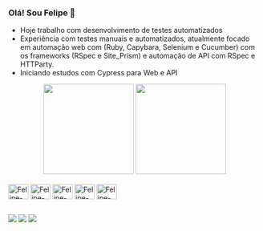 ### Olá! Sou Felipe 👋

- Hoje trabalho com desenvolvimento de testes automatizados
- Experiência com testes manuais e automatizados, atualmente focado em automação web com (Ruby, Capybara, Selenium e Cucumber) com os frameworks (RSpec e Site_Prism) e automação de API com RSpec e HTTParty.
- Iniciando estudos com Cypress para Web e API

<div align="center">  
  <img height="180" src="https://github-readme-stats.vercel.app/api?username=fsimoneto&show_icons=true&theme=transparent&include_all_commits=true&count_private=true"/>
  <img height="180" style="align-self:end" src="https://github-readme-stats.vercel.app/api/top-langs/?username=fsimoneto&layout=compact&langs_count=7&theme=transparent"/>
</div>

<div style="display: inline_block"><br>
  <img align="center" alt="Felipe-Ru" height="30" width="40" src="https://cdn.jsdelivr.net/gh/devicons/devicon/icons/ruby/ruby-original.svg">
  <img align="center" alt="Felipe-Js" height="30" width="40" src="https://cdn.jsdelivr.net/gh/devicons/devicon/icons/javascript/javascript-original.svg">
  <img align="center" alt="Felipe-Se" height="30" width="40" src="https://cdn.jsdelivr.net/gh/devicons/devicon/icons/selenium/selenium-original.svg">
  <img align="center" alt="Felipe-Cu" height="30" width="40" src="https://cdn.jsdelivr.net/gh/devicons/devicon/icons/cucumber/cucumber-plain.svg">
  <img align="center" alt="Felipe-Je" height="30" width="40" src="https://cdn.jsdelivr.net/gh/devicons/devicon/icons/jenkins/jenkins-original.svg">
</div>

##

<div> 
  <a href="https://www.instagram.com/felipesimoneto" target="_blank"><img src="https://img.shields.io/badge/-Instagram-%23E4405F?style=for-the-badge&logo=instagram&logoColor=white" target="_blank"></a>
  <a href = "mailto:fnsimoneto@gmail.com"><img src="https://img.shields.io/badge/-Gmail-%23333?style=for-the-badge&logo=gmail&logoColor=white" target="_blank"></a>
  <a href="https://www.linkedin.com/in/felipesimoneto/" target="_blank"><img src="https://img.shields.io/badge/-LinkedIn-%230077B5?style=for-the-badge&logo=linkedin&logoColor=white" target="_blank"></a> 
</div>
